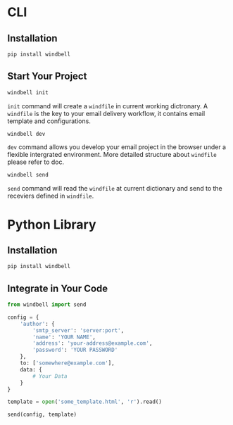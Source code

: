 # CLI

## Installation

```bash
pip install windbell
```

## Start Your Project

```bash
windbell init
```

`init` command will create a `windfile` in current working dictronary. A `windfile` is the key to your email delivery workflow, it contains email template and configurations.

```bash
windbell dev
```

`dev` command allows you develop your email project in the browser under a flexible intergrated environment. More detailed structure about `windfile` please refer to doc.

```bash
windbell send
```

`send` command will read the `windfile` at current dictionary and send to the receviers defined in `windfile`.

# Python Library

## Installation
```bash
pip install windbell
```

## Integrate in Your Code

```Python
from windbell import send

config = {
    'author': {
        'smtp_server': 'server:port',
        'name': 'YOUR NAME',
        'address': 'your-address@example.com',
        'password': 'YOUR PASSWORD'
    },
    to: ['somewhere@example.com'],
    data: {
        # Your Data
    }
}

template = open('some_template.html', 'r').read()

send(config, template)
```
